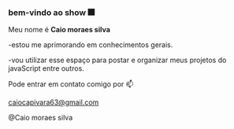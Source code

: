 ### bem-vindo ao show 🎆

Meu nome é **Caio moraes silva**

-estou me aprimorando em conhecimentos gerais.

-vou utilizar esse espaço para postar e organizar meus projetos do javaScript entre outros.

Pode entrar em contato comigo por 📫

caiocapivara63@gmail.com 

@Caio moraes silva

